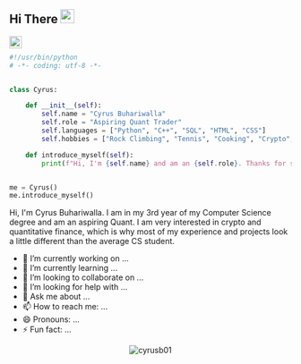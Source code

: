 ## Hi There <img src="https://media.giphy.com/media/hvRJCLFzcasrR4ia7z/giphy.gif" width="25px">

<a href="https://www.linkedin.com/in/cyrus-buhariwalla-2012461a8/">
  <img align="left" alt="Cyrus's LinkedIN" width="22px" src="https://raw.githubusercontent.com/peterthehan/peterthehan/master/assets/linkedin.svg" />
</a>
<br />

```python
#!/usr/bin/python
# -*- coding: utf-8 -*-


class Cyrus:

    def __init__(self):
        self.name = "Cyrus Buhariwalla"
        self.role = "Aspiring Quant Trader"
        self.languages = ["Python", "C++", "SQL", "HTML", "CSS"]
        self.hobbies = ["Rock Climbing", "Tennis", "Cooking", "Crypto", "Quant Trading"] 

    def introduce_myself(self):
        print(f"Hi, I'm {self.name} and am an {self.role}. Thanks for stopping by!")


me = Cyrus()
me.introduce_myself()
```

Hi, I'm Cyrus Buhariwalla. I am in my 3rd year of my Computer Science degree and am an aspiring Quant. I am very interested in crypto and quantitative finance, which is why most of my experience and projects look a little different than the average CS student. 


- 🔭 I’m currently working on ...
- 🌱 I’m currently learning ...
- 👯 I’m looking to collaborate on ...
- 🤔 I’m looking for help with ...
- 💬 Ask me about ...
- 📫 How to reach me: ...
- 😄 Pronouns: ...
- ⚡ Fun fact: ...

<p align="center"> <img src="https://github-readme-stats.vercel.app/api?username=cyrusb01&show_icons=true&theme=gotham" alt="cyrusb01" />
